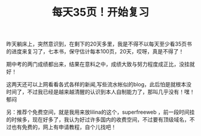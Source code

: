 ﻿---
layout: post 
title: 每天35页！开始复习
---

昨天躺床上，突然意识到，在剩下的20天多里，我是不得不以每天至少看35页书的进度来复习了，七本书，保守估计每本100页，20天，哎呀，真是不得了！

期中考的两门成绩都出来，结果在意料之中，成绩大致与努力程度成正比，没挂就好！

这两天还可以上网看看各式各样的新闻,写些流水帐似的blog，此后怕是就根本没时间了，不过我已经是越来越清醒的认识到本人自制能力了，那叫几乎没有！嘿！郁闷

另：推荐个免费空间，就是我用来放lilina的这个，superfreeweb ，前一段时间挂的时候多，现在好多了，我认为好过许多国内的收费空间，不过要有顶级域名，不过也有免费的，网上有申请教程，自个儿找吧！